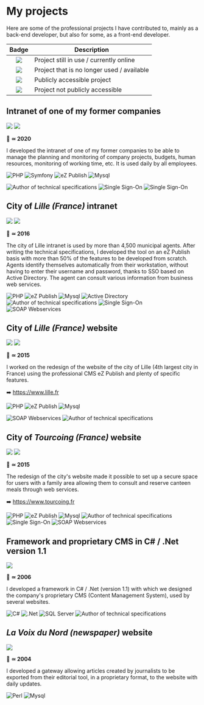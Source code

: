 # My projects

<!--
Voici certains des projets professionnels auxquels j'ai contribué en tant que back-end principalement, mais aussi, pour certains, en front-end.
-->
Here are some of the professional projects I have contributed to, mainly as a back-end developer, but also for some, as a front-end developer.

| Badge | Description |
|:---:|---|
| <img src="https://img.shields.io/badge/Online-386641" /> | Project still in use / currently online |
| <img src="https://img.shields.io/badge/Offline-d62828" /> | Project that is no longer used / available |
| <img src="https://img.shields.io/badge/Public-386641" /> | Publicly accessible project |
| <img src="https://img.shields.io/badge/Private-e76f51" /> | Project not publicly accessible |

## Intranet of one of my former companies

<p>
    <img src="https://img.shields.io/badge/Online-386641" />
    <img src="https://img.shields.io/badge/Private-e76f51" />
</p>

📅 **≃ 2020**

<!--
J'ai réalisé l'intranet d'une de mes anciennes entreprises pour pouvoir gérer le planning et le suivi des projets de l'entreprise, les budgets, les demandes concernant les ressources humaines, le suivi des horaires, etc. Il est utilisé quotidiennement par tous les collaborateurs.
-->
I developed the intranet of one of my former companies to be able to manage the planning and monitoring of company projects, budgets, human resources, monitoring of working time, etc. It is used daily by all employees.

<p>
    <img alt="PHP" src="https://img.shields.io/badge/-PHP-006d77?style=flat-square&logo=php&logoColor=white" />
    <img alt="Symfony" src="https://img.shields.io/badge/-Symfony-006d77?style=flat-square&logo=symfony&logoColor=white" />
    <img alt="eZ Publish" src="https://img.shields.io/badge/-eZ%20Publish-83c5be?style=flat-square&logo=ezpublish&logoColor=white" />
    <img alt="Mysql" src="https://img.shields.io/badge/-Mysql-83c5be?style=flat-square&logo=mysql&logoColor=white" />
</p>

<p>
    <img alt="Author of technical specifications" src="https://img.shields.io/badge/Author%20of%20technical%20specifications-2a9d8f" />
    <img alt="Single Sign-On" src="https://img.shields.io/badge/SSO%20(Single%20SignOn)%20with%20Google-2a9d8f" />
    <img alt="Single Sign-On" src="https://img.shields.io/badge/Google%20Workspace%20API-2a9d8f" />
</p>

## City of _Lille (France)_ intranet

<img src="https://img.shields.io/badge/Online-386641" />
<img src="https://img.shields.io/badge/Private-e76f51" /><br>

📅 **≃ 2016**

<!--
L'intranet de la ville de Lille est utilisé par plus de 4500 agents municipaux. Après avoir rédigé les spécifications techniques, j'ai développé l'outil sur une base eZ Publish avec plus de 50% des fonctionnalités à développer from scratch. Les agents s'identifient automatiquement depuis leur poste de travail, sans avoir à saisir leur identifiant et leur mot de passe, grâce à un SSO basé sur Active Directory. L'agent peut consulter différentes informations issues de webservices métiers.
-->
The city of Lille intranet is used by more than 4,500 municipal agents. After writing the technical specifications, I developed the tool on an eZ Publish basis with more than 50% of the features to be developed from scratch. Agents identify themselves automatically from their workstation, without having to enter their username and password, thanks to SSO based on Active Directory. The agent can consult various information from business web services.
<br>

<img alt="PHP" src="https://img.shields.io/badge/-PHP-006d77?style=flat-square&logo=php&logoColor=white" />
<img alt="eZ Publish" src="https://img.shields.io/badge/-eZ%20Publish-83c5be?style=flat-square&logo=ezpublish&logoColor=white" />
<img alt="Mysql" src="https://img.shields.io/badge/-Mysql-83c5be?style=flat-square&logo=mysql&logoColor=white" />
<img alt="Active Directory" src="https://img.shields.io/badge/-Active%20Directory-83c5be?style=flat-square&logo=msactivedirectory&logoColor=white" />

<img alt="Author of technical specifications" src="https://img.shields.io/badge/Author%20of%20technical%20specifications-2a9d8f" />
<img alt="Single Sign-On" src="https://img.shields.io/badge/
SSO%20(Single%20SignOn)%20with%20Active%20Directory-2a9d8f" />
<img alt="SOAP Webservices" src="https://img.shields.io/badge/
SOAP%20Webservices-2a9d8f" />

## City of _Lille (France)_ website

<img src="https://img.shields.io/badge/Online-386641" />
<img src="https://img.shields.io/badge/Public-386641" /><br>

📅 **≃ 2015**

<!--
J'ai travaillé sur la refonte du site internet de la ville de Lille (4ème agglomération de France) en utilisant le CMS professionnel eZ Publish et une multitude de fonctionnalités spécifiques.
-->
I worked on the redesign of the website of the city of Lille (4th largest city in France) using the professional CMS eZ Publish and plenty of specific features.

➡️ https://www.lille.fr 

<img alt="PHP" src="https://img.shields.io/badge/-PHP-006d77?style=flat-square&logo=php&logoColor=white" />
<img alt="eZ Publish" src="https://img.shields.io/badge/-eZ%20Publish-83c5be?style=flat-square&logo=ezpublish&logoColor=white" />
<img alt="Mysql" src="https://img.shields.io/badge/-Mysql-83c5be?style=flat-square&logo=mysql&logoColor=white" />

<img alt="SOAP Webservices" src="https://img.shields.io/badge/
SOAP%20Webservices-2a9d8f" />
<img alt="Author of technical specifications" src="https://img.shields.io/badge/Author%20of%20technical%20specifications-2a9d8f" />

## City of _Tourcoing (France)_ website

<img src="https://img.shields.io/badge/Online-386641" />
<img src="https://img.shields.io/badge/Public-386641" /><br>

📅 **≃ 2015**

<!--
La refonte du site web de la ville a permis de mettre en place un espace sécurisé pour les usagers avec un espace famille leur permettant de consulter et de réserver les repas de cantine à travers des webservices.
-->
The redesign of the city's website made it possible to set up a secure space for users with a family area allowing them to consult and reserve canteen meals through web services.

➡️ https://www.tourcoing.fr

<img alt="PHP" src="https://img.shields.io/badge/-PHP-006d77?style=flat-square&logo=php&logoColor=white" />
<img alt="eZ Publish" src="https://img.shields.io/badge/-eZ%20Publish-83c5be?style=flat-square&logo=ezpublish&logoColor=white" />
<img alt="Mysql" src="https://img.shields.io/badge/-Mysql-83c5be?style=flat-square&logo=mysql&logoColor=white" />

<img alt="Author of technical specifications" src="https://img.shields.io/badge/Author%20of%20technical%20specifications-2a9d8f" />
<img alt="Single Sign-On" src="https://img.shields.io/badge/
SSO%20(Single%20SignOn)-2a9d8f" />
<img alt="SOAP Webservices" src="https://img.shields.io/badge/
SOAP%20Webservices-2a9d8f" />

## Framework and proprietary CMS in C# / .Net version 1.1

<img src="https://img.shields.io/badge/Offline-d62828" /><br>

📅 **≃ 2006**

<!--
J'ai développé un framework en C# / .Net (version 1.1) avec lequel nous avons conçu le CMS (Content Management System) propriétaire de l'entreprise, utilisé par plusieurs sites web.
-->
I developed a framework in C# / .Net (version 1.1) with which we designed the company's proprietary CMS (Content Management System), used by several websites.

<img alt="C#" src="https://img.shields.io/badge/-C%23-006d77?style=flat-square&logo=csharp&logoColor=white" />
<img alt=".Net" src="https://img.shields.io/badge/-.Net-006d77?style=flat-square&logo=dotnet&logoColor=white" />
<img alt="SQL Server" src="https://img.shields.io/badge/-Sql Server-83c5be?style=flat-square&logo=microsoft-sql-server&logoColor=white" />

<img alt="Author of technical specifications" src="https://img.shields.io/badge/Author%20of%20technical%20specifications-2a9d8f" />

## _La Voix du Nord (newspaper)_ website

<img src="https://img.shields.io/badge/Offline-d62828" /><br/>

📅 **≃ 2004**

<!--
J'ai développé une passerelle permettant d'exporter les articles créés par les journalistes depuis leur outil rédactionnel, dans un format propriétaire, vers le site web avec actualisation quotidienne.
-->
I developed a gateway allowing articles created by journalists to be exported from their editorial tool, in a proprietary format, to the website with daily updates.

<img alt="Perl" src="https://img.shields.io/badge/-Perl-006d77?style=flat-square&logo=perl&logoColor=white" />
<img alt="Mysql" src="https://img.shields.io/badge/-Mysql-83c5be?style=flat-square&logo=mysql&logoColor=white" />
